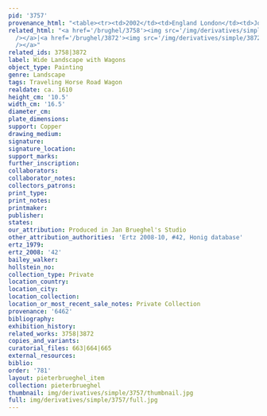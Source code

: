 ```yaml
---
pid: '3757'
provenance_html: "<table><tr><td>2002</td><td>England London</td><td>Johnny Van Haeften</td></tr></table>"
related_html: "<a href='/brughel/3758'><img src='/img/derivatives/simple/3758/thumbnail.jpg'
  /></a>|<a href='/brughel/3872'><img src='/img/derivatives/simple/3872/thumbnail.jpg'
  /></a>"
related_ids: 3758|3872
label: Wide Landscape with Wagons
object_type: Painting
genre: Landscape
tags: Traveling Horse Road Wagon
realdate: ca. 1610
height_cm: '10.5'
width_cm: '16.5'
diameter_cm: 
plate_dimensions: 
support: Copper
drawing_medium: 
signature: 
signature_location: 
support_marks: 
further_inscription: 
collaborators: 
collaborator_notes: 
collectors_patrons: 
print_type: 
print_notes: 
printmaker: 
publisher: 
states: 
our_attribution: Produced in Jan Brueghel's Studio
other_attribution_authorities: 'Ertz 2008-10, #42, Honig database'
ertz_1979: 
ertz_2008: '42'
bailey_walker: 
hollstein_no: 
collection_type: Private
location_country: 
location_city: 
location_collection: 
location_or_most_recent_sale_notes: Private Collection
provenance: '6462'
bibliography: 
exhibition_history: 
related_works: 3758|3872
copies_and_variants: 
curatorial_files: 663|664|665
external_resources: 
biblio: 
order: '781'
layout: pieterbrueghel_item
collection: pieterbrueghel
thumbnail: img/derivatives/simple/3757/thumbnail.jpg
full: img/derivatives/simple/3757/full.jpg
---
```

